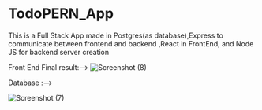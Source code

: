 # TodoPERN_App

This is a Full Stack App made in Postgres(as database),Express to communicate between frontend and backend ,React in FrontEnd, and 
Node JS for backend server creation


Front End  Final result:-->
![Screenshot (8)](https://user-images.githubusercontent.com/97330477/157861218-20e37866-e45e-435f-b562-164d92eb7908.png)


Database :-->

![Screenshot (7)](https://user-images.githubusercontent.com/97330477/157861354-e9c3f1a6-e4cc-44dd-8095-80b420548d5b.png)
